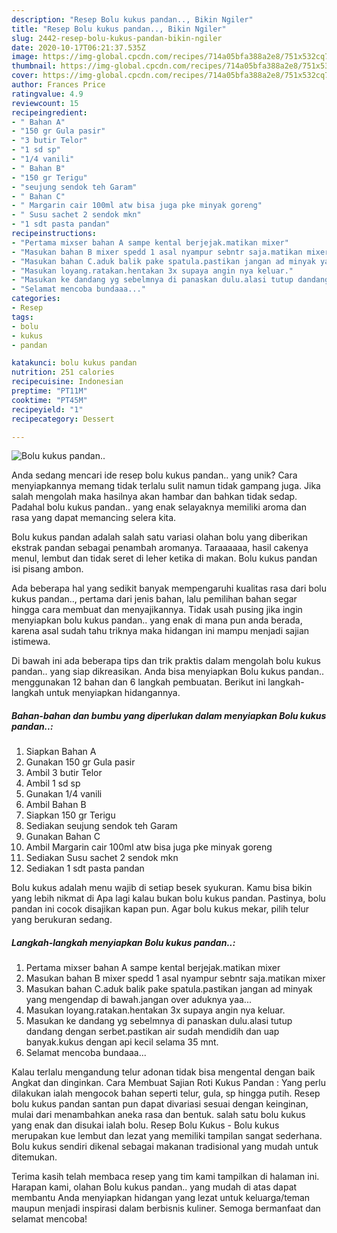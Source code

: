 ```yaml
---
description: "Resep Bolu kukus pandan.., Bikin Ngiler"
title: "Resep Bolu kukus pandan.., Bikin Ngiler"
slug: 2442-resep-bolu-kukus-pandan-bikin-ngiler
date: 2020-10-17T06:21:37.535Z
image: https://img-global.cpcdn.com/recipes/714a05bfa388a2e8/751x532cq70/bolu-kukus-pandan-foto-resep-utama.jpg
thumbnail: https://img-global.cpcdn.com/recipes/714a05bfa388a2e8/751x532cq70/bolu-kukus-pandan-foto-resep-utama.jpg
cover: https://img-global.cpcdn.com/recipes/714a05bfa388a2e8/751x532cq70/bolu-kukus-pandan-foto-resep-utama.jpg
author: Frances Price
ratingvalue: 4.9
reviewcount: 15
recipeingredient:
- " Bahan A"
- "150 gr Gula pasir"
- "3 butir Telor"
- "1 sd sp"
- "1/4 vanili"
- " Bahan B"
- "150 gr Terigu"
- "seujung sendok teh Garam"
- " Bahan C"
- " Margarin cair 100ml atw bisa juga pke minyak goreng"
- " Susu sachet 2 sendok mkn"
- "1 sdt pasta pandan"
recipeinstructions:
- "Pertama mixser bahan A sampe kental berjejak.matikan mixer"
- "Masukan bahan B mixer spedd 1 asal nyampur sebntr saja.matikan mixer"
- "Masukan bahan C.aduk balik pake spatula.pastikan jangan ad minyak yang mengendap di bawah.jangan over aduknya yaa..."
- "Masukan loyang.ratakan.hentakan 3x supaya angin nya keluar."
- "Masukan ke dandang yg sebelmnya di panaskan dulu.alasi tutup dandang dengan serbet.pastikan air sudah mendidih dan uap banyak.kukus dengan api kecil selama 35 mnt."
- "Selamat mencoba bundaaa..."
categories:
- Resep
tags:
- bolu
- kukus
- pandan

katakunci: bolu kukus pandan 
nutrition: 251 calories
recipecuisine: Indonesian
preptime: "PT11M"
cooktime: "PT45M"
recipeyield: "1"
recipecategory: Dessert

---
```



![Bolu kukus pandan..](https://img-global.cpcdn.com/recipes/714a05bfa388a2e8/751x532cq70/bolu-kukus-pandan-foto-resep-utama.jpg)

Anda sedang mencari ide resep bolu kukus pandan.. yang unik? Cara menyiapkannya memang tidak terlalu sulit namun tidak gampang juga. Jika salah mengolah maka hasilnya akan hambar dan bahkan tidak sedap. Padahal bolu kukus pandan.. yang enak selayaknya memiliki aroma dan rasa yang dapat memancing selera kita.

Bolu kukus pandan adalah salah satu variasi olahan bolu yang diberikan ekstrak pandan sebagai penambah aromanya. Taraaaaaa, hasil cakenya menul, lembut dan tidak seret di leher ketika di makan. Bolu kukus pandan isi pisang ambon.

Ada beberapa hal yang sedikit banyak mempengaruhi kualitas rasa dari bolu kukus pandan.., pertama dari jenis bahan, lalu pemilihan bahan segar hingga cara membuat dan menyajikannya. Tidak usah pusing jika ingin menyiapkan bolu kukus pandan.. yang enak di mana pun anda berada, karena asal sudah tahu triknya maka hidangan ini mampu menjadi sajian istimewa.


Di bawah ini ada beberapa tips dan trik praktis dalam mengolah bolu kukus pandan.. yang siap dikreasikan. Anda bisa menyiapkan Bolu kukus pandan.. menggunakan 12 bahan dan 6 langkah pembuatan. Berikut ini langkah-langkah untuk menyiapkan hidangannya.

<!--inarticleads1-->

##### Bahan-bahan dan bumbu yang diperlukan dalam menyiapkan Bolu kukus pandan..:

1. Siapkan  Bahan A
1. Gunakan 150 gr Gula pasir
1. Ambil 3 butir Telor
1. Ambil 1 sd sp
1. Gunakan 1/4 vanili
1. Ambil  Bahan B
1. Siapkan 150 gr Terigu
1. Sediakan seujung sendok teh Garam
1. Gunakan  Bahan C
1. Ambil  Margarin cair 100ml atw bisa juga pke minyak goreng
1. Sediakan  Susu sachet 2 sendok mkn
1. Sediakan 1 sdt pasta pandan


Bolu kukus adalah menu wajib di setiap besek syukuran. Kamu bisa bikin yang lebih nikmat di Apa lagi kalau bukan bolu kukus pandan. Pastinya, bolu pandan ini cocok disajikan kapan pun. Agar bolu kukus mekar, pilih telur yang berukuran sedang. 

<!--inarticleads2-->

##### Langkah-langkah menyiapkan Bolu kukus pandan..:

1. Pertama mixser bahan A sampe kental berjejak.matikan mixer
1. Masukan bahan B mixer spedd 1 asal nyampur sebntr saja.matikan mixer
1. Masukan bahan C.aduk balik pake spatula.pastikan jangan ad minyak yang mengendap di bawah.jangan over aduknya yaa...
1. Masukan loyang.ratakan.hentakan 3x supaya angin nya keluar.
1. Masukan ke dandang yg sebelmnya di panaskan dulu.alasi tutup dandang dengan serbet.pastikan air sudah mendidih dan uap banyak.kukus dengan api kecil selama 35 mnt.
1. Selamat mencoba bundaaa...


Kalau terlalu mengandung telur adonan tidak bisa mengental dengan baik Angkat dan dinginkan. Cara Membuat Sajian Roti Kukus Pandan : Yang perlu dilakukan ialah mengocok bahan seperti telur, gula, sp hingga putih. Resep bolu kukus pandan santan pun dapat divariasi sesuai dengan keinginan, mulai dari menambahkan aneka rasa dan bentuk. salah satu bolu kukus yang enak dan disukai ialah bolu. Resep Bolu Kukus - Bolu kukus merupakan kue lembut dan lezat yang memiliki tampilan sangat sederhana. Bolu kukus sendiri dikenal sebagai makanan tradisional yang mudah untuk ditemukan. 

Terima kasih telah membaca resep yang tim kami tampilkan di halaman ini. Harapan kami, olahan Bolu kukus pandan.. yang mudah di atas dapat membantu Anda menyiapkan hidangan yang lezat untuk keluarga/teman maupun menjadi inspirasi dalam berbisnis kuliner. Semoga bermanfaat dan selamat mencoba!
